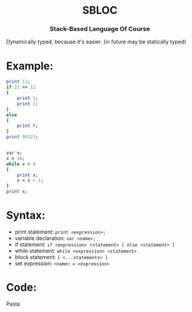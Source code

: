 <h1 align="center">SBLOC</h1>
<h3 align="center">Stack-Based Language Of Course</h3>
Dynamically typed, because it's easier. (in future may be statically typed)

# Example:
```ruby
print 11;
if 21 == 12
{
	print 1;
	print 2;
}
else
{
	print 0;
}
print 90123;


var x;
x = 10;
while x > 0
{
	print x;
	x = x - 1;
}
print x;
```
# Syntax:
* print statement: `print <expression>;`
* variable declaration: `var <name>;`
* if statement: `if <expression> <statement> [ else <statement> ]`
* while statement: `while <expression> <statement>`
* block statement: `{ <...statements> }`
* set expression: `<name> = <expression>`

# Code:
Pasta
